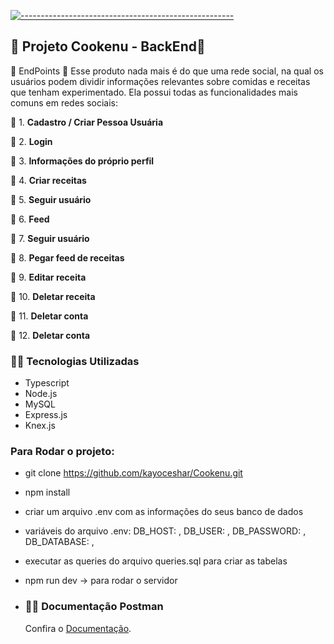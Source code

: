 
  [![-----------------------------------------------------](https://raw.githubusercontent.com/andreasbm/readme/master/assets/lines/colored.png)](#table-of-contents)

## 🧩 Projeto Cookenu - BackEnd🥄


🎯 EndPoints 🥄
Esse produto nada mais é do que uma rede social, na qual os usuários podem dividir informações relevantes sobre comidas e receitas que tenham experimentado. Ela possui todas as funcionalidades mais comuns em redes sociais:

🥄 1. **Cadastro / Criar Pessoa Usuária**  
    
🥄 2. **Login**
        
🥄 3. **Informações do próprio perfil**
    
🥄 4. **Criar receitas**
    
🥄 5. **Seguir usuário**
    
🥄 6. **Feed**

🥄 7. **Seguir usuário**
 
🥄 8. **Pegar feed de receitas**
  
🥄 9. **Editar receita**
  
🥄 10. **Deletar receita**

🥄 11. **Deletar conta**
 
🥄 12. **Deletar conta**
 

    
### **👨‍💻 Tecnologias Utilizadas**
    	
- Typescript
- Node.js
- MySQL
- Express.js
- Knex.js
	
### Para Rodar o projeto:
- git clone https://github.com/kayoceshar/Cookenu.git
- npm install
- criar um arquivo .env com as informações do seus banco de dados
- variáveis do arquivo .env:
	DB_HOST: ,
   	DB_USER: ,
    	DB_PASSWORD: ,
    	DB_DATABASE: ,
- executar as queries do arquivo queries.sql para criar as tabelas
- npm run dev -> para rodar o servidor

- ### **👨‍💻 Documentação Postman** 
     
  <p>Confira o <a href="https://documenter.getpostman.com/view/22376814/2s93CPqCVL" target="_blank">Documentação</a>.</p>
    
